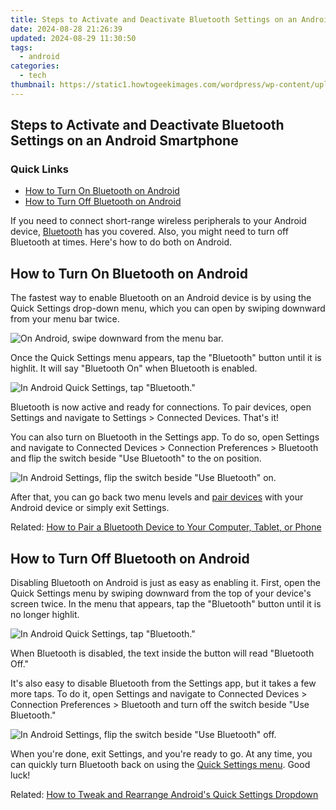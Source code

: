 ```yaml
---
title: Steps to Activate and Deactivate Bluetooth Settings on an Android Smartphone
date: 2024-08-28 21:26:39
updated: 2024-08-29 11:30:50
tags:
  - android
categories:
  - tech
thumbnail: https://static1.howtogeekimages.com/wordpress/wp-content/uploads/2022/05/bluetooth_hero_orange_1.jpg
---
```


## Steps to Activate and Deactivate Bluetooth Settings on an Android Smartphone

### Quick Links

* [How to Turn On Bluetooth on Android](https://instagram-video-files.techidaily.com/updated-2024-approved-stellar-storytelling-elevating-posts-with-3-insta-highlight-ways/)
* [How to Turn Off Bluetooth on Android](https://program-issues.techidaily.com/solved-enlisted-black-screen-issues/)

 If you need to connect short-range wireless peripherals to your Android device, [Bluetooth](https://article-posts.techidaily.com/2024-approved-insta-to-tik-integration-masterclass/) has you covered. Also, you might need to turn off Bluetooth at times. Here's how to do both on Android.

##  How to Turn On Bluetooth on Android

 The fastest way to enable Bluetooth on an Android device is by using the Quick Settings drop-down menu, which you can open by swiping downward from your menu bar twice.

![On Android, swipe downward from the menu bar.](https://static1.howtogeekimages.com/wordpress/wp-content/uploads/2022/05/android_quick_settings_swipe.jpg) 

 Once the Quick Settings menu appears, tap the "Bluetooth" button until it is highlit. It will say "Bluetooth On" when Bluetooth is enabled.

![In Android Quick Settings, tap "Bluetooth."](https://static1.howtogeekimages.com/wordpress/wp-content/uploads/2022/05/android_bluetooth_on.jpg) 

 Bluetooth is now active and ready for connections. To pair devices, open Settings and navigate to Settings > Connected Devices. That's it!

 You can also turn on Bluetooth in the Settings app. To do so, open Settings and navigate to Connected Devices > Connection Preferences > Bluetooth and flip the switch beside "Use Bluetooth" to the on position.

![In Android Settings, flip the switch beside "Use Bluetooth" on.](https://static1.howtogeekimages.com/wordpress/wp-content/uploads/2022/05/android_settings_enable_bluetooth.jpg) 

 After that, you can go back two menu levels and [pair devices](https://technical-tips.techidaily.com/from-ebooks-to-hardcovers-the-ultimate-tech-guide-featuring-top-laptops-and-smartphones/) with your Android device or simply exit Settings.

Related: [How to Pair a Bluetooth Device to Your Computer, Tablet, or Phone](https://technical-tips.techidaily.com/from-ebooks-to-hardcovers-the-ultimate-tech-guide-featuring-top-laptops-and-smartphones/) 

##  How to Turn Off Bluetooth on Android

 Disabling Bluetooth on Android is just as easy as enabling it. First, open the Quick Settings menu by swiping downward from the top of your device's screen twice. In the menu that appears, tap the "Bluetooth" button until it is no longer highlit.

![In Android Quick Settings, tap "Bluetooth."](https://static1.howtogeekimages.com/wordpress/wp-content/uploads/2022/05/android_bluetooth_off.jpg) 

 When Bluetooth is disabled, the text inside the button will read "Bluetooth Off."

 It's also easy to disable Bluetooth from the Settings app, but it takes a few more taps. To do it, open Settings and navigate to Connected Devices > Connection Preferences > Bluetooth and turn off the switch beside "Use Bluetooth."

![In Android Settings, flip the switch beside "Use Bluetooth" off.](https://static1.howtogeekimages.com/wordpress/wp-content/uploads/2022/05/android_settings_disable_bluetooth.jpg) 

 When you're done, exit Settings, and you're ready to go. At any time, you can quickly turn Bluetooth back on using the [Quick Settings menu](https://screen-video-capture.techidaily.com/new-exploring-free-screencast-software-options-on-mac-for-2024/). Good luck!

Related: [How to Tweak and Rearrange Android's Quick Settings Dropdown](https://screen-video-capture.techidaily.com/new-exploring-free-screencast-software-options-on-mac-for-2024/)

<ins class="adsbygoogle"
     style="display:block"
     data-ad-format="autorelaxed"
     data-ad-client="ca-pub-7571918770474297"
     data-ad-slot="1223367746"></ins>



<ins class="adsbygoogle"
     style="display:block"
     data-ad-client="ca-pub-7571918770474297"
     data-ad-slot="8358498916"
     data-ad-format="auto"
     data-full-width-responsive="true"></ins>
